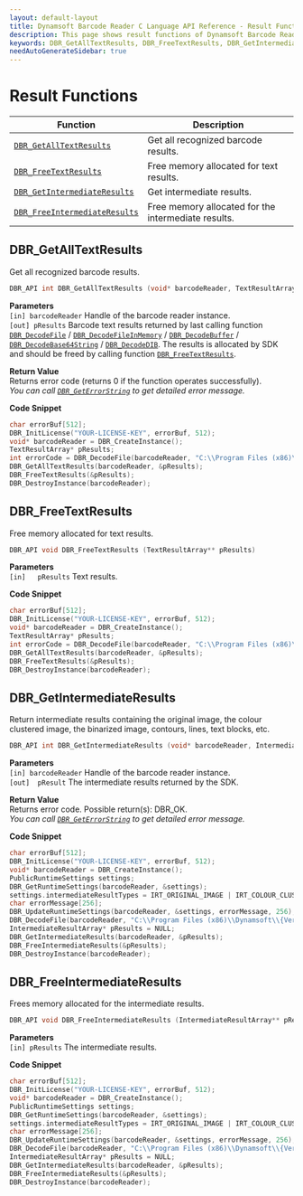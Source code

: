 ```yaml
---
layout: default-layout
title: Dynamsoft Barcode Reader C Language API Reference - Result Functions
description: This page shows result functions of Dynamsoft Barcode Reader for C Language.
keywords: DBR_GetAllTextResults, DBR_FreeTextResults, DBR_GetIntermediateResults, DBR_FreeIntermediateResults, result functions, api reference, c
needAutoGenerateSidebar: true
---
```


# Result Functions

  | Function               | Description |
  |----------------------|-------------|
  | [`DBR_GetAllTextResults`](#dbr_getalltextresults) | Get all recognized barcode results.  |
  | [`DBR_FreeTextResults`](#dbr_freetextresults) | Free memory allocated for text results. |
  | [`DBR_GetIntermediateResults`](#dbr_getintermediateresults) | Get intermediate results. |
  | [`DBR_FreeIntermediateResults`](#dbr_freeintermediateresults) | Free memory allocated for the intermediate results. |
  





## DBR_GetAllTextResults
Get all recognized barcode results.

```c
DBR_API int DBR_GetAllTextResults (void* barcodeReader, TextResultArray** pResults)	
```   
   
**Parameters**  
`[in] barcodeReader` Handle of the barcode reader instance.  
`[out] pResults`	Barcode text results returned by last calling function [`DBR_DecodeFile`](decode.md#dbr_decodefile) / [`DBR_DecodeFileInMemory`](decode.md#dbr_decodefileinmemory) / [`DBR_DecodeBuffer`](decode.md#dbr_decodebuffer) / [`DBR_DecodeBase64String`](decode.md#dbr_decodebase64string) / [`DBR_DecodeDIB`](decode.md#dbr_decodedib). The results is allocated by SDK and should be freed by calling function [`DBR_FreeTextResults`](#dbr_freetextresults).

**Return Value**  
Returns error code (returns 0 if the function operates successfully).    
*You can call [`DBR_GetErrorString`](general.md#dbr_geterrorstring) to get detailed error message.*

**Code Snippet**  
```c
char errorBuf[512];
DBR_InitLicense("YOUR-LICENSE-KEY", errorBuf, 512);
void* barcodeReader = DBR_CreateInstance();
TextResultArray* pResults;
int errorCode = DBR_DecodeFile(barcodeReader, "C:\\Program Files (x86)\\Dynamsoft\\{Version number}\\Images\\AllSupportedBarcodeTypes.tif", "");
DBR_GetAllTextResults(barcodeReader, &pResults);
DBR_FreeTextResults(&pResults);
DBR_DestroyInstance(barcodeReader);
```







## DBR_FreeTextResults
Free memory allocated for text results.

```c
DBR_API void DBR_FreeTextResults (TextResultArray** pResults)	
```   
   
**Parameters**  
`[in]	pResults` Text results.

**Code Snippet**  
```c
char errorBuf[512];
DBR_InitLicense("YOUR-LICENSE-KEY", errorBuf, 512);
void* barcodeReader = DBR_CreateInstance();
TextResultArray* pResults;
int errorCode = DBR_DecodeFile(barcodeReader, "C:\\Program Files (x86)\\Dynamsoft\\{Version number}\\Images\\AllSupportedBarcodeTypes.tif", "");
DBR_GetAllTextResults(barcodeReader, &pResults);
DBR_FreeTextResults(&pResults);
DBR_DestroyInstance(barcodeReader);
```







## DBR_GetIntermediateResults
Return intermediate results containing the original image, the colour clustered image, the binarized image, contours, lines, text blocks, etc.

```c
DBR_API int DBR_GetIntermediateResults (void* barcodeReader, IntermediateResultArray** pResult)	
```   

   
**Parameters**  
`[in] barcodeReader` Handle of the barcode reader instance.  
`[out]	pResult` The intermediate results returned by the SDK.

**Return Value**  
Returns error code. Possible return(s): DBR_OK.     
*You can call [`DBR_GetErrorString`](general.md#dbr_geterrorstring) to get detailed error message.*


**Code Snippet**  
```c
char errorBuf[512];
DBR_InitLicense("YOUR-LICENSE-KEY", errorBuf, 512);
void* barcodeReader = DBR_CreateInstance();
PublicRuntimeSettings settings;
DBR_GetRuntimeSettings(barcodeReader, &settings);
settings.intermediateResultTypes = IRT_ORIGINAL_IMAGE | IRT_COLOUR_CLUSTERED_IMAGE | IRT_COLOUR_CONVERTED_GRAYSCALE_IMAGE;
char errorMessage[256];
DBR_UpdateRuntimeSettings(barcodeReader, &settings, errorMessage, 256);
DBR_DecodeFile(barcodeReader, "C:\\Program Files (x86)\\Dynamsoft\\{Version number}\\Images\\AllSupportedBarcodeTypes.tif", "");
IntermediateResultArray* pResults = NULL;
DBR_GetIntermediateResults(barcodeReader, &pResults);
DBR_FreeIntermediateResults(&pResults);
DBR_DestroyInstance(barcodeReader);
```







## DBR_FreeIntermediateResults
Frees memory allocated for the intermediate results.


```c
DBR_API void DBR_FreeIntermediateResults (IntermediateResultArray** pResults)
```   
   
**Parameters**  
`[in] pResults` The intermediate results.

**Code Snippet**  
```c
char errorBuf[512];
DBR_InitLicense("YOUR-LICENSE-KEY", errorBuf, 512);
void* barcodeReader = DBR_CreateInstance();
PublicRuntimeSettings settings;
DBR_GetRuntimeSettings(barcodeReader, &settings);
settings.intermediateResultTypes = IRT_ORIGINAL_IMAGE | IRT_COLOUR_CLUSTERED_IMAGE | IRT_COLOUR_CONVERTED_GRAYSCALE_IMAGE;
char errorMessage[256];
DBR_UpdateRuntimeSettings(barcodeReader, &settings, errorMessage, 256);
DBR_DecodeFile(barcodeReader, "C:\\Program Files (x86)\\Dynamsoft\\{Version number}\\Images\\AllSupportedBarcodeTypes.tif", "");
IntermediateResultArray* pResults = NULL;
DBR_GetIntermediateResults(barcodeReader, &pResults);
DBR_FreeIntermediateResults(&pResults);
DBR_DestroyInstance(barcodeReader);
```



